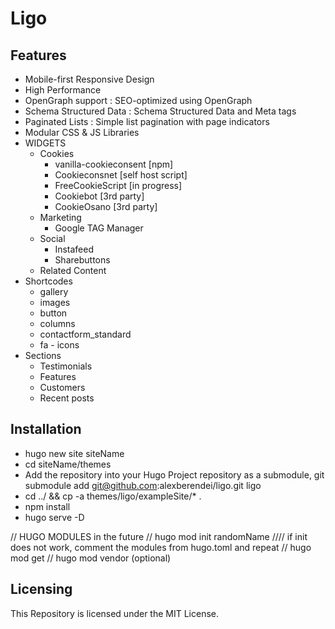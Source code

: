 # Ligo

## Features

-   Mobile-first Responsive Design
-   High Performance
-   OpenGraph support : SEO-optimized using OpenGraph
-   Schema Structured Data : Schema Structured Data and Meta tags
-   Paginated Lists : Simple list pagination with page indicators
-   Modular CSS & JS Libraries
-   WIDGETS
    -   Cookies
        -   vanilla-cookieconsent [npm]
        -   Cookieconsnet [self host script]
        -   FreeCookieScript [in progress]
        -   Cookiebot [3rd party]
        -   CookieOsano [3rd party]
    -   Marketing
        -   Google TAG Manager
    -   Social
        -   Instafeed
        -   Sharebuttons
    -   Related Content
-   Shortcodes
    -   gallery
    -   images
    -   button
    -   columns
    -   contactform_standard
    -   fa - icons
-   Sections
    -   Testimonials
    -   Features
    -   Customers
    -   Recent posts

## Installation

-   hugo new site siteName
-   cd siteName/themes
-   Add the repository into your Hugo Project repository as a submodule, git submodule add git@github.com:alexberendei/ligo.git ligo
-   cd ../ && cp -a themes/ligo/exampleSite/\* .
-   npm install
-   hugo serve -D

// HUGO MODULES in the future
// hugo mod init randomName
//// if init does not work, comment the modules from hugo.toml and repeat
// hugo mod get
// hugo mod vendor (optional)

## Licensing

This Repository is licensed under the MIT License.

